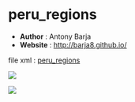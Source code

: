 # peru_regions

* **Author** : Antony Barja 
* **Website** : http://barja8.github.io/

file xml : [peru_regions](Peru_regions.xml)
<br/>

![](https://github.com/barja8/Friends/blob/master/QGIS/Img/peru_regions.png?raw=true)

![](https://github.com/barja8/Friends/blob/master/QGIS/Img/example.png?raw=true)
